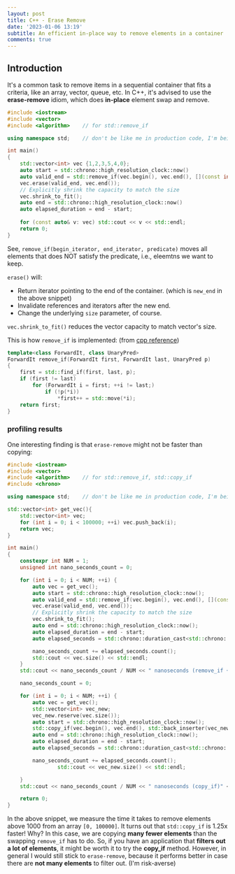 ```yaml
---
layout: post
title: C++ - Erase Remove
date: '2023-01-06 13:19'
subtitle: An efficient in-place way to remove elements in a container
comments: true
---
```


## Introduction

It's a common task to remove items in a sequential container that fits a criteria, like an array, vector, queue, etc. In C++, it's advised to use the **erase-remove** idiom, which does **in-place** element swap and remove.

```cpp
#include <iostream>
#include <vector>
#include <algorithm>    // for std::remove_if

using namespace std;    // don't be like me in production code, I'm being lazy :)

int main()
{
    std::vector<int> vec {1,2,3,5,4,0};
    auto start = std::chrono::high_resolution_clock::now()
    auto valid_end = std::remove_if(vec.begin(), vec.end(), [](const int& i){return i > 3;});
    vec.erase(valid_end, vec.end());
    // Explicitly shrink the capacity to match the size
    vec.shrink_to_fit();
    auto end = std::chrono::high_resolution_clock::now()
    auto elapsed_duration = end - start;
    
    for (const auto& v: vec) std::cout << v << std::endl;
    return 0;
}
```

See, `remove_if(begin_iterator, end_iterator, predicate)` moves all elements that does NOT satisfy the predicate, i.e., eleemtns we want to keep.  

`erase()` will:

- Return iterator pointing to the end of the container. (which is `new_end` in the above snippet)
- Invalidate references and iterators after the new end.
- Change the underlying `size` parameter, of course.

`vec.shrink_to_fit()` reduces the vector capacity to match vector's size.

This is how `remove_if` is implemented: (from [cpp reference](https://en.cppreference.com/w/cpp/algorithm/remove))

```cpp
template<class ForwardIt, class UnaryPred>
ForwardIt remove_if(ForwardIt first, ForwardIt last, UnaryPred p)
{
    first = std::find_if(first, last, p);
    if (first != last)
        for (ForwardIt i = first; ++i != last;)
            if (!p(*i))
                *first++ = std::move(*i);
    return first;
}
```


### profiling results

One interesting finding is that `erase-remove` might not be faster than copying:

```cpp
#include <iostream>
#include <vector>
#include <algorithm>    // for std::remove_if, std::copy_if
#include <chrono>

using namespace std;    // don't be like me in production code, I'm being lazy :)

std::vector<int> get_vec(){
    std::vector<int> vec;
    for (int i = 0; i < 100000; ++i) vec.push_back(i);
    return vec;
}

int main()
{
    constexpr int NUM = 1;
    unsigned int nano_seconds_count = 0;

    for (int i = 0; i < NUM; ++i) {
        auto vec = get_vec();
        auto start = std::chrono::high_resolution_clock::now();
        auto valid_end = std::remove_if(vec.begin(), vec.end(), [](const int& i){ return i > 1000; });
        vec.erase(valid_end, vec.end());
        // Explicitly shrink the capacity to match the size
        vec.shrink_to_fit();
        auto end = std::chrono::high_resolution_clock::now();
        auto elapsed_duration = end - start;
        auto elapsed_seconds = std::chrono::duration_cast<std::chrono::nanoseconds>(elapsed_duration);

        nano_seconds_count += elapsed_seconds.count();
        std::cout << vec.size() << std::endl;
    }
    std::cout << nano_seconds_count / NUM << " nanoseconds (remove_if + erase)" << std::endl;

    nano_seconds_count = 0;

    for (int i = 0; i < NUM; ++i) {
        auto vec = get_vec();
        std::vector<int> vec_new;
        vec_new.reserve(vec.size());
        auto start = std::chrono::high_resolution_clock::now();
        std::copy_if(vec.begin(), vec.end(), std::back_inserter(vec_new), [](const int& i){ return i <= 1000; });
        auto end = std::chrono::high_resolution_clock::now();
        auto elapsed_duration = end - start;
        auto elapsed_seconds = std::chrono::duration_cast<std::chrono::nanoseconds>(elapsed_duration);

        nano_seconds_count += elapsed_seconds.count();
                std::cout << vec_new.size() << std::endl;

    }
    std::cout << nano_seconds_count / NUM << " nanoseconds (copy_if)" << std::endl;

    return 0;
}
```

In the above snippet, we measure the time it takes to remove elements above 1000 from an array `[0, 100000]`. It turns out that `std::copy_if` is 1.25x faster! Why? In this case, we are copying **many fewer elements** than the swapping `remove_if` has to do. So, if you have an application that **filters out a lot of elements**, it might be worth it to try the **copy_if** method. However, in general I would still stick to `erase-remove`, because it performs better in case there are **not many elements** to filter out. (I'm risk-averse)